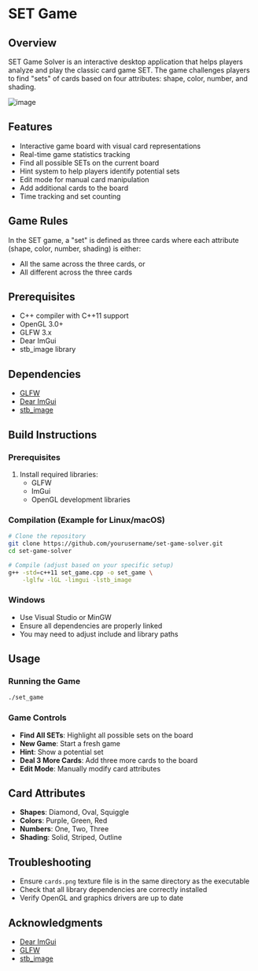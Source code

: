 # SET Game

## Overview

SET Game Solver is an interactive desktop application that helps players analyze and play the classic card game SET. The game challenges players to find "sets" of cards based on four attributes: shape, color, number, and shading.

![image](https://github.com/user-attachments/assets/a49b6452-105b-4ccf-ac58-260215266903)


## Features

- Interactive game board with visual card representations
- Real-time game statistics tracking
- Find all possible SETs on the current board
- Hint system to help players identify potential sets
- Edit mode for manual card manipulation
- Add additional cards to the board
- Time tracking and set counting

## Game Rules

In the SET game, a "set" is defined as three cards where each attribute (shape, color, number, shading) is either:
- All the same across the three cards, or
- All different across the three cards

## Prerequisites

- C++ compiler with C++11 support
- OpenGL 3.0+
- GLFW 3.x
- Dear ImGui
- stb_image library

## Dependencies

- [GLFW](https://www.glfw.org/)
- [Dear ImGui](https://github.com/ocornut/imgui)
- [stb_image](https://github.com/nothings/stb)

## Build Instructions

### Prerequisites
1. Install required libraries:
   - GLFW
   - ImGui
   - OpenGL development libraries

### Compilation (Example for Linux/macOS)
```bash
# Clone the repository
git clone https://github.com/yourusername/set-game-solver.git
cd set-game-solver

# Compile (adjust based on your specific setup)
g++ -std=c++11 set_game.cpp -o set_game \
    -lglfw -lGL -limgui -lstb_image
```

### Windows
- Use Visual Studio or MinGW
- Ensure all dependencies are properly linked
- You may need to adjust include and library paths

## Usage

### Running the Game
```bash
./set_game
```

### Game Controls
- **Find All SETs**: Highlight all possible sets on the board
- **New Game**: Start a fresh game
- **Hint**: Show a potential set
- **Deal 3 More Cards**: Add three more cards to the board
- **Edit Mode**: Manually modify card attributes

## Card Attributes
- **Shapes**: Diamond, Oval, Squiggle
- **Colors**: Purple, Green, Red
- **Numbers**: One, Two, Three
- **Shading**: Solid, Striped, Outline

## Troubleshooting

- Ensure `cards.png` texture file is in the same directory as the executable
- Check that all library dependencies are correctly installed
- Verify OpenGL and graphics drivers are up to date

## Acknowledgments

- [Dear ImGui](https://github.com/ocornut/imgui)
- [GLFW](https://www.glfw.org/)
- [stb_image](https://github.com/nothings/stb)
